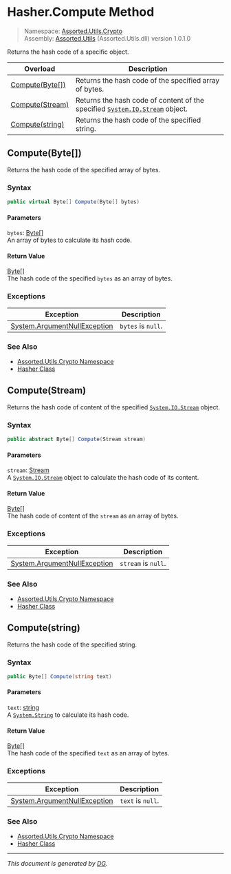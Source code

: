 ﻿# Hasher.Compute Method

> Namespace: [Assorted.Utils.Crypto](index.md#assortedutilscrypto-namespace)\
> Assembly: [Assorted.Utils](index.md) (Assorted.Utils.dll) version 1.0.1.0

Returns the hash code of a specific object.

Overload | Description
--- | ---
[Compute(Byte[])](Assorted.Utils.Crypto.Hasher.Compute.md#computebyte) | Returns the hash code of the specified array of bytes.
[Compute(Stream)](Assorted.Utils.Crypto.Hasher.Compute.md#computestream) | Returns the hash code of content of the specified [`System.IO.Stream`](https://docs.microsoft.com/en-us/dotnet/api/system.io.stream) object.
[Compute(string)](Assorted.Utils.Crypto.Hasher.Compute.md#computestring) | Returns the hash code of the specified string.

## Compute(Byte[])

Returns the hash code of the specified array of bytes.

### Syntax

```csharp
public virtual Byte[] Compute(Byte[] bytes)
```

#### Parameters

`bytes`: [Byte[]](https://docs.microsoft.com/en-us/dotnet/api/system.byte)\
An array of bytes to calculate its hash code.

#### Return Value

[Byte[]](https://docs.microsoft.com/en-us/dotnet/api/system.byte)\
The hash code of the specified `bytes` as an array of bytes.

### Exceptions

Exception | Description
--- | ---
[System.ArgumentNullException](https://docs.microsoft.com/en-us/dotnet/api/system.argumentnullexception) | `bytes` is `null`.

### See Also

- [Assorted.Utils.Crypto Namespace](index.md#assortedutilscrypto-namespace)
- [Hasher Class](Assorted.Utils.Crypto.Hasher.md)

## Compute(Stream)

Returns the hash code of content of the specified [`System.IO.Stream`](https://docs.microsoft.com/en-us/dotnet/api/system.io.stream) object.

### Syntax

```csharp
public abstract Byte[] Compute(Stream stream)
```

#### Parameters

`stream`: [Stream](https://docs.microsoft.com/en-us/dotnet/api/system.io.stream)\
A [`System.IO.Stream`](https://docs.microsoft.com/en-us/dotnet/api/system.io.stream) object to calculate the hash code of its content.

#### Return Value

[Byte[]](https://docs.microsoft.com/en-us/dotnet/api/system.byte)\
The hash code of content of the `stream` as an array of bytes.

### Exceptions

Exception | Description
--- | ---
[System.ArgumentNullException](https://docs.microsoft.com/en-us/dotnet/api/system.argumentnullexception) | `stream` is `null`.

### See Also

- [Assorted.Utils.Crypto Namespace](index.md#assortedutilscrypto-namespace)
- [Hasher Class](Assorted.Utils.Crypto.Hasher.md)

## Compute(string)

Returns the hash code of the specified string.

### Syntax

```csharp
public Byte[] Compute(string text)
```

#### Parameters

`text`: [string](https://docs.microsoft.com/en-us/dotnet/api/system.string)\
A [`System.String`](https://docs.microsoft.com/en-us/dotnet/api/system.string) to calculate its hash code.

#### Return Value

[Byte[]](https://docs.microsoft.com/en-us/dotnet/api/system.byte)\
The hash code of the specified `text` as an array of bytes.

### Exceptions

Exception | Description
--- | ---
[System.ArgumentNullException](https://docs.microsoft.com/en-us/dotnet/api/system.argumentnullexception) | `text` is `null`.

### See Also

- [Assorted.Utils.Crypto Namespace](index.md#assortedutilscrypto-namespace)
- [Hasher Class](Assorted.Utils.Crypto.Hasher.md)

---

_This document is generated by [DG](https://github.com/Khojasteh/dg)._
